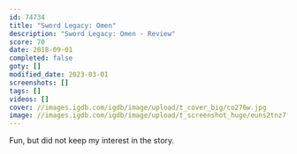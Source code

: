```yaml
---
id: 74734
title: "Sword Legacy: Omen"
description: "Sword Legacy: Omen - Review"
score: 70
date: 2018-09-01
completed: false
goty: []
modified_date: 2023-03-01
screenshots: []
tags: []
videos: []
cover: //images.igdb.com/igdb/image/upload/t_cover_big/co276w.jpg
image: //images.igdb.com/igdb/image/upload/t_screenshot_huge/euns2tnz7fywrmao1ddq.jpg
---
```

Fun, but did not keep my interest in the story.